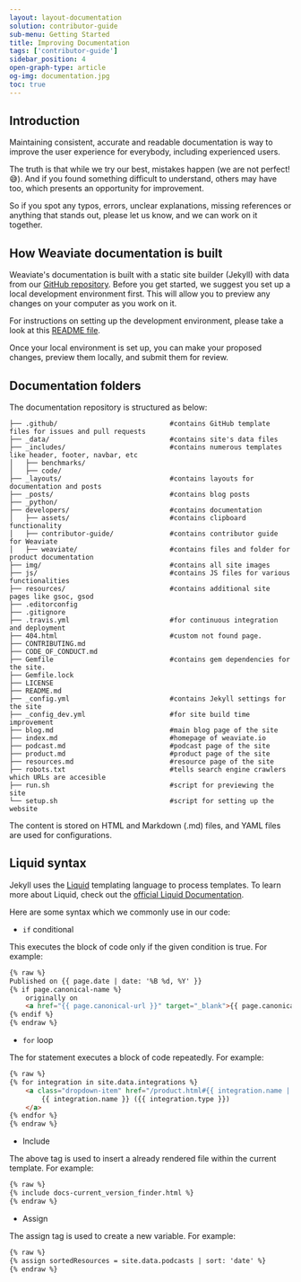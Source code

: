 ```yaml
---
layout: layout-documentation
solution: contributor-guide
sub-menu: Getting Started
title: Improving Documentation 
tags: ['contributor-guide']
sidebar_position: 4
open-graph-type: article
og-img: documentation.jpg
toc: true
---
```

## Introduction

Maintaining consistent, accurate and readable documentation is way to improve the user experience for everybody, including experienced users. 

The truth is that while we try our best, mistakes happen (we are not perfect! 😅). And if you found something difficult to understand, others may have too, which presents an opportunity for improvement. 

So if you spot any typos, errors, unclear explanations, missing references or anything that stands out, please let us know, and we can work on it together.

## How Weaviate documentation is built

Weaviate's documentation is built with a static site builder (Jekyll) with data from our [GitHub repository](https://github.com/semi-technologies/weaviate-io). Before you get started, we suggest you set up a local development environment first. This will allow you to preview any changes on your computer as you work on it. 

For instructions on setting up the development environment, please take a look at this [README file](https://github.com/semi-technologies/weaviate-io/blob/main/README.md).

Once your local environment is set up, you can make your proposed changes, preview them locally, and submit them for review. 

## Documentation folders

The documentation repository is structured as below:

```text
├── .github/                            #contains GitHub template files for issues and pull requests
├── _data/                              #contains site's data files
├── _includes/                          #contains numerous templates like header, footer, navbar, etc
│   ├── benchmarks/                     
│   ├── code/                     
├── _layouts/                           #contains layouts for documentation and posts
├── _posts/                             #contains blog posts
├── _python/                        
├── developers/                         #contains documentation
│   ├── assets/                         #contains clipboard functionality
│   ├── contributor-guide/              #contains contributor guide for Weaviate
│   ├── weaviate/                       #contains files and folder for product documentation 
├── img/                                #contains all site images
├── js/                                 #contains JS files for various functionalities
├── resources/                          #contains additional site pages like gsoc, gsod
├── .editorconfig
├── .gitignore
├── .travis.yml                         #for continuous integration and deployment
├── 404.html                            #custom not found page.
├── CONTRIBUTING.md
├── CODE_OF_CONDUCT.md
├── Gemfile                             #contains gem dependencies for the site.
├── Gemfile.lock
├── LICENSE
├── README.md
├── _config.yml                         #contains Jekyll settings for the site
├── _config_dev.yml                     #for site build time improvement
├── blog.md                             #main blog page of the site
├── index.md                            #homepage of weaviate.io
├── podcast.md                          #podcast page of the site
├── product.md                          #product page of the site
├── resources.md                        #resource page of the site
├── robots.txt                          #tells search engine crawlers which URLs are accesible
├── run.sh                              #script for previewing the site
└── setup.sh                            #script for setting up the website
```

The content is stored on HTML and Markdown (.md) files, and YAML files are used for configurations.

## Liquid syntax

Jekyll uses the [Liquid](https://shopify.github.io/liquid/) templating language to process templates. To learn more about Liquid, check out the [official Liquid Documentation](https://shopify.github.io/liquid/).

Here are some syntax which we commonly use in our code:

* `if` conditional

This executes the block of code only if the given condition is true. For example:

<!-- Using html rather than liquid code block as display style for liquid/jinja does not use a black background -->
```html 
{% raw %}
Published on {{ page.date | date: '%B %d, %Y' }}
{% if page.canonical-name %}
    originally on
    <a href="{{ page.canonical-url }}" target="_blank">{{ page.canonical-name }}</a>
{% endif %}
{% endraw %}
```

* `for` loop

The for statement executes a block of code repeatedly. For example:

```html
{% raw %}
{% for integration in site.data.integrations %}
    <a class="dropdown-item" href="/product.html#{{ integration.name | downcase }}">
        {{ integration.name }} ({{ integration.type }})
    </a>
{% endfor %}
{% endraw %}
```

* Include

The above tag is used to insert a already rendered file within the current template. For example:

```html
{% raw %}
{% include docs-current_version_finder.html %}
{% endraw %}
```

* Assign

The assign tag is used to create a new variable. For example:

```html
{% raw %}
{% assign sortedResources = site.data.podcasts | sort: 'date' %}
{% endraw %}
```  
